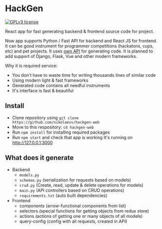 # HackGen

[![GPLv3 license](https://img.shields.io/badge/License-GPLv3-blue.svg)](https://github.com/nikolaevv/hackgen-web/blob/main/LICENSE)

React app for fast generating backend & frontend source code for project. 

Now app supports Python / Fast API for backend and React JS for frontend. It can be good instrument for programmer competitions (hackatons, cups, etc) and pet projects.
It uses [own API](https://github.com/nikolaevv/hackgen) for generating code.
It is planned to add support of Django, Flask, Vue and other modern frameworks.

Why it is required service:
- You don't have to waste time for writing thousands lines of similar code
- Using modern light & fast frameworks
- Generated code contains all needful instruments
- It's interface is fast & beautiful

## Install
- Clone repository using `git clone https://github.com/nikolaevv/hackgen-web`
- Move to this respository: `cd hackgen-web`
- Run `npm install` for installing required packages
- Run `npm start` and check that app is working
It's running on http://127.0.0.1:3000

## What does it generate
- Backend
  - `models.py`
  - `schemas.py` (serialization for requests based on models)
  - `crud.py` (Create, read, update & delete operations for models)
  - `main.py` (API controllers based on CRUD operations)
  - `requirements.txt` (auto built dependencies)
- Frontend
  - components (arrow-functional components from list)
  - selectors (special functions for getting objects from redux store)
  - actions (actions of getting one or many objects of all models)
  - query-config (config with all requests, created in API)

